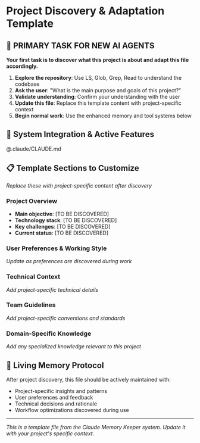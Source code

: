 # Project Discovery & Adaptation Template

## 🎯 PRIMARY TASK FOR NEW AI AGENTS
**Your first task is to discover what this project is about and adapt this file accordingly.**

1. **Explore the repository**: Use LS, Glob, Grep, Read to understand the codebase
2. **Ask the user**: "What is the main purpose and goals of this project?"
3. **Validate understanding**: Confirm your understanding with the user
4. **Update this file**: Replace this template content with project-specific context
5. **Begin normal work**: Use the enhanced memory and tool systems below

## 🔧 System Integration & Active Features
@.claude/CLAUDE.md

## 📋 Template Sections to Customize
*Replace these with project-specific content after discovery*

### Project Overview
- **Main objective**: [TO BE DISCOVERED]
- **Technology stack**: [TO BE DISCOVERED]
- **Key challenges**: [TO BE DISCOVERED]
- **Current status**: [TO BE DISCOVERED]

### User Preferences & Working Style
*Update as preferences are discovered during work*

### Technical Context
*Add project-specific technical details*

### Team Guidelines
*Add project-specific conventions and standards*

### Domain-Specific Knowledge
*Add any specialized knowledge relevant to this project*

## 🔄 Living Memory Protocol
After project discovery, this file should be actively maintained with:
- Project-specific insights and patterns
- User preferences and feedback
- Technical decisions and rationale
- Workflow optimizations discovered during use

---
*This is a template file from the Claude Memory Keeper system. Update it with your project's specific context.*